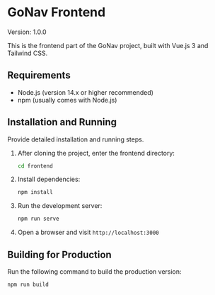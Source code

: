 # GoNav Frontend

Version: 1.0.0

This is the frontend part of the GoNav project, built with Vue.js 3 and Tailwind CSS.

## Requirements

- Node.js (version 14.x or higher recommended)
- npm (usually comes with Node.js)

## Installation and Running

Provide detailed installation and running steps.

1. After cloning the project, enter the frontend directory:

   ```bash
   cd frontend
   ```
2. Install dependencies:

   ```bash
   npm install
   ```
3. Run the development server:

   ```bash
   npm run serve
   ```
4. Open a browser and visit `http://localhost:3000`

## Building for Production

Run the following command to build the production version:

```bash
npm run build
```
